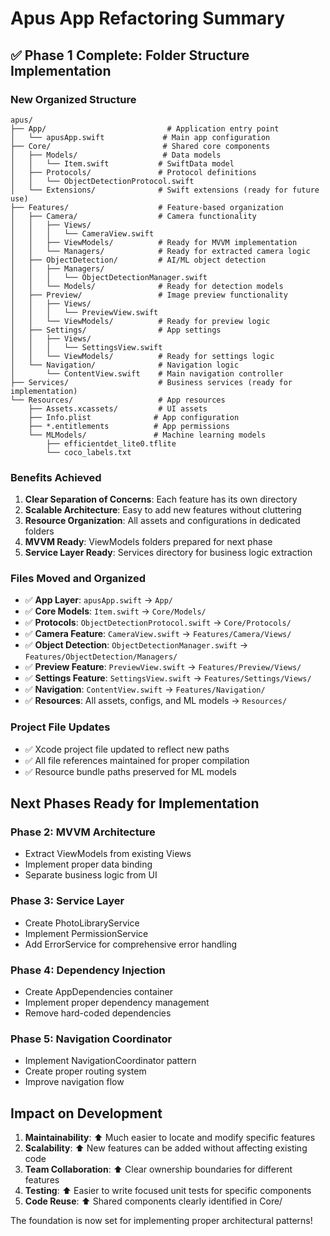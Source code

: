 # Apus App Refactoring Summary

## ✅ Phase 1 Complete: Folder Structure Implementation

### New Organized Structure

```
apus/
├── App/                           # Application entry point
│   └── apusApp.swift             # Main app configuration
├── Core/                         # Shared core components
│   ├── Models/                   # Data models
│   │   └── Item.swift           # SwiftData model
│   ├── Protocols/               # Protocol definitions
│   │   └── ObjectDetectionProtocol.swift
│   └── Extensions/              # Swift extensions (ready for future use)
├── Features/                    # Feature-based organization
│   ├── Camera/                  # Camera functionality
│   │   ├── Views/
│   │   │   └── CameraView.swift
│   │   ├── ViewModels/          # Ready for MVVM implementation
│   │   └── Managers/            # Ready for extracted camera logic
│   ├── ObjectDetection/         # AI/ML object detection
│   │   ├── Managers/
│   │   │   └── ObjectDetectionManager.swift
│   │   └── Models/              # Ready for detection models
│   ├── Preview/                 # Image preview functionality
│   │   ├── Views/
│   │   │   └── PreviewView.swift
│   │   └── ViewModels/          # Ready for preview logic
│   ├── Settings/                # App settings
│   │   ├── Views/
│   │   │   └── SettingsView.swift
│   │   └── ViewModels/          # Ready for settings logic
│   └── Navigation/              # Navigation logic
│       └── ContentView.swift    # Main navigation controller
├── Services/                    # Business services (ready for implementation)
└── Resources/                   # App resources
    ├── Assets.xcassets/         # UI assets
    ├── Info.plist              # App configuration
    ├── *.entitlements          # App permissions
    └── MLModels/               # Machine learning models
        ├── efficientdet_lite0.tflite
        └── coco_labels.txt
```

### Benefits Achieved

1. **Clear Separation of Concerns**: Each feature has its own directory
2. **Scalable Architecture**: Easy to add new features without cluttering
3. **Resource Organization**: All assets and configurations in dedicated folders
4. **MVVM Ready**: ViewModels folders prepared for next phase
5. **Service Layer Ready**: Services directory for business logic extraction

### Files Moved and Organized

- ✅ **App Layer**: `apusApp.swift` → `App/`
- ✅ **Core Models**: `Item.swift` → `Core/Models/`
- ✅ **Protocols**: `ObjectDetectionProtocol.swift` → `Core/Protocols/`
- ✅ **Camera Feature**: `CameraView.swift` → `Features/Camera/Views/`
- ✅ **Object Detection**: `ObjectDetectionManager.swift` → `Features/ObjectDetection/Managers/`
- ✅ **Preview Feature**: `PreviewView.swift` → `Features/Preview/Views/`
- ✅ **Settings Feature**: `SettingsView.swift` → `Features/Settings/Views/`
- ✅ **Navigation**: `ContentView.swift` → `Features/Navigation/`
- ✅ **Resources**: All assets, configs, and ML models → `Resources/`

### Project File Updates

- ✅ Xcode project file updated to reflect new paths
- ✅ All file references maintained for proper compilation
- ✅ Resource bundle paths preserved for ML models

## Next Phases Ready for Implementation

### Phase 2: MVVM Architecture
- Extract ViewModels from existing Views
- Implement proper data binding
- Separate business logic from UI

### Phase 3: Service Layer
- Create PhotoLibraryService
- Implement PermissionService
- Add ErrorService for comprehensive error handling

### Phase 4: Dependency Injection
- Create AppDependencies container
- Implement proper dependency management
- Remove hard-coded dependencies

### Phase 5: Navigation Coordinator
- Implement NavigationCoordinator pattern
- Create proper routing system
- Improve navigation flow

## Impact on Development

1. **Maintainability**: ⬆️ Much easier to locate and modify specific features
2. **Scalability**: ⬆️ New features can be added without affecting existing code
3. **Team Collaboration**: ⬆️ Clear ownership boundaries for different features
4. **Testing**: ⬆️ Easier to write focused unit tests for specific components
5. **Code Reuse**: ⬆️ Shared components clearly identified in Core/

The foundation is now set for implementing proper architectural patterns!